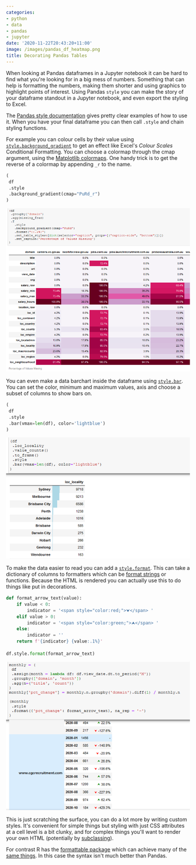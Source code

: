 ```yaml
---
categories:
- python
- data
- pandas
- jupyter
date: '2020-11-22T20:43:20+11:00'
image: /images/pandas_df_heatmap.png
title: Decorating Pandas Tables
---
```


When looking at Pandas dataframes in a Jupyter notebook it can be hard to find what you're looking for in a big mess of numbers.
Something that can help is formatting the numbers, making them shorter and using graphics to highlight points of interest.
Using Pandas `style` you can make the story of your dataframe standout in a Jupyter notebook, and even export the styling to Excel.

The [Pandas style documentation](https://pandas.pydata.org/pandas-docs/stable/user_guide/style.html) gives pretty clear examples of how to use it.
When you have your final dataframe you can then call `.style` and chain styling functions.

For example you can colour cells by their value using [`style.background_gradient`](https://pandas.pydata.org/pandas-docs/stable/reference/api/pandas.io.formats.style.Styler.background_gradient.html) to get an effect like Excel's *Colour Scales* Conditional Formatting.
You can choose a colormap through the cmap argument, using the [Matplotlib colormaps](https://matplotlib.org/tutorials/colors/colormaps.html).
One handy trick is to get the reverse of a colormap by appending `_r` to the name.

```python
(
 df
 .style
 .background_gradient(cmap="PuRd_r")
)
```

![Heatmap Dataframe](/images/pandas_df_heatmap.png)

You can even make a data barchart inside the dataframe using [`style.bar`](https://pandas.pydata.org/pandas-docs/stable/reference/api/pandas.io.formats.style.Styler.bar.html).
You can set the color, minimum and maximum values, axis and choose a subset of columns to show bars on.

```python
(
 df
 .style
 .bar(vmax=len(df), color='lightblue')
)
```


![Data bar chart in Dataframe](/images/pandas_bar_chart.png)

To make the data easier to read you can add a [`style.format`](https://pandas.pydata.org/pandas-docs/stable/reference/api/pandas.io.formats.style.Styler.format.html).
This can take a dictionary of columns to formatters which can be [format strings](https://docs.python.org/3/library/string.html#format-specification-mini-language) or functions.
Because the HTML is rendered you can actually use this to do things like put in decorations.

```python
def format_arrow_text(value):
    if value < 0:
        indicator = '<span style="color:red;">⮟</span> ' 
    elif value > 0:
        indicator = '<span style="color:green;">⮝</span> ' 
    else:
        indicator = ''
    return f'{indicator} {value:.1%}'
    
df.style.format(format_arrow_text)
```

![Example of Format With Arrows](/images/pandas_df_format.png)

This is just scratching the surface, you can do a lot more by writing custom styles.
It's convenient for simple things but styling with just CSS attributes at a cell level is a bit clunky, and for complex things you'll want to render your own HTML (potentially by [subclassing](https://pandas.pydata.org/pandas-docs/stable/user_guide/style.html#Subclassing)).

For contrast R has the [formattable package](https://github.com/renkun-ken/formattable) which can achieve many of the [same things](https://cran.r-project.org/web/packages/formattable/vignettes/formattable-data-frame.html).
In this case the syntax isn't much better than Pandas.